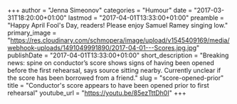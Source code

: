 +++
author = "Jenna Simeonov"
categories = "Humour"
date = "2017-03-31T18:20:00+01:00"
lastmod = "2017-04-01T13:33:00+01:00"
preamble = "Happy April Fool's Day, readers! Please enjoy Samuel Ramey singing low."
primary_image = "https://res.cloudinary.com/schmopera/image/upload/v1545409169/media/webhook-uploads/1491049991890/2017-04-01---Scores.jpg.jpg"
publishDate = "2017-04-01T13:33:00+01:00"
short_description = "Breaking news: spine on conductor’s score shows signs of having been opened before the first rehearsal, says source sitting nearby. Currently unclear if the score has been borrowed from a friend."
slug = "score-opened-prior"
title = "Conductor&#039;s score appears to have been opened prior to first rehearsal"
youtube_url = "https://youtu.be/85ezTttDh0I"
+++


